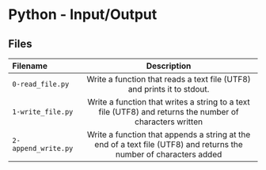 # Python - Input/Output
## Files
| Filename | Description |
| :-------------- | :-----------: |
| `0-read_file.py` | Write a function that reads a text file (UTF8) and prints it to stdout. |
| `1-write_file.py` | Write a function that writes a string to a text file (UTF8) and returns the number of characters written |
| `2-append_write.py` | Write a function that appends a string at the end of a text file (UTF8) and returns the number of characters added |